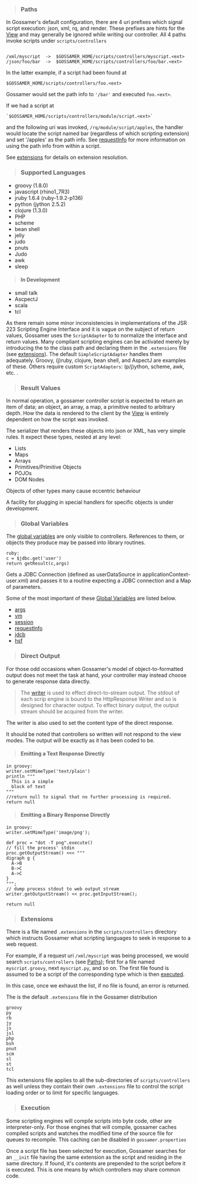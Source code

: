 

> ### Paths ###
In Gossamer's default configuration, there are 4 uri prefixes which signal script execution: json, xml, rq, and render.  These prefixes are hints for the [View](View.md) and may generally be ignored while writing our controller.  All 4 paths invoke scripts under `scripts/controllers`
```

/xml/myscript  ->  $GOSSAMER_HOME/scripts/controllers/myscript.<ext>
/json/foo/bar  ->  $GOSSAMER_HOME/scripts/controllers/foo/bar.<ext>
```
In the latter example, if a script had been found at
```
$GOSSAMER_HOME/scripts/controllers/foo.<ext>
```
Gossamer would set the path info to `'/bar'` and executed `foo.<ext>`.

If we had a script at
```
`$GOSSAMER_HOME/scripts/controllers/module/script.<ext>`
```
and the following uri was invoked, `/rq/module/script/apples`, the handler would locate the script named bar (regardless of which scripting extension) and set '/apples' as the path info.  See [requestInfo](RequestInfo.md) for more information on using the path info from within a script.

See [extensions](Scripting#Extensions.md) for details on extension resolution.

> ### Supported Languages ###
  * groovy (1.8.0)
  * javascript (rhino1\_7R3)
  * jruby 1.6.4 (ruby-1.9.2-p136)
  * python (jython 2.5.2)
  * clojure (1.3.0)
  * PHP
  * scheme
  * bean shell
  * jelly
  * judo
  * pnuts
  * Judo
  * awk
  * sleep

> #### In Development ####
  * small talk
  * AscpectJ
  * scala
  * tcl

As there remain some minor inconsistencies in implementations of the JSR 223 Scripting Engine Interface and it is vague on the subject of return values, Gossamer uses the `ScriptAdapter` to to normalize the interface and return values.  Many compliant scripting engines can be activated merely by introducing the to the class path and declaring them in the `.extensions` file (see [extensions](Scripting#Extensions.md)). The default `SimpleScriptAdapter` handles them adequately.  Groovy, (j)ruby, clojure, bean shell, and AspectJ are examples of these. Others require custom `ScriptAdapters`: (p/j)ython, scheme, awk, etc. .

> ### Result Values ###

In normal operation, a gossamer controller script is expected to return an item of data; an object, an array, a map, a primitive  nested to arbitrary depth.  How the data is rendered to the client by the [View](View.md) is entirely dependent on how the script was invoked.

The serializer that renders these objects into json or XML, has very simple rules.  It expect these types, nested at any level:
  * Lists
  * Maps
  * Arrays
  * Primitives/Primitive Objects
  * POJOs
  * DOM Nodes

Objects of other types many cause eccentric behaviour

A facility for plugging in special handlers for specific objects is under development.

> ### Global Variables ###

The [global variables](Globals.md) are only visible to controllers.  References to them, or objects they produce may be passed into library routines.

```
ruby:
c = $jdbc.get('user')
return getResult(c,args)
```
Gets a JDBC Connection (defined as userDataSource in applicationContext-user.xml) and passes it to a routine expecting a JDBC connection and a Map of parameters.

Some of the most important of these [Global Variables](Globals.md) are listed below.

  * [args](RequestArgs.md)
  * [vm](ViewManager.md)
  * [session](Session.md)
  * [requestInfo](RequestInfo.md)
  * [jdcb](JDBC.md)
  * [hsf](HSF.md)


> ### Direct Output ###

For those odd occasions when Gossamer's model of object-to-formatted output does not meet the task at hand, your controller may instead choose to generate response data directly.

> The [writer](Globals#Writer.md) is used to effect direct-to-stream output.  The stdout of each scrip engine is bound to the HttpResponse Writer and so is designed for character output.  To effect binary output, the output stream should be acquired from the writer.

The writer is also used to set the content type of the direct response.

It should be noted that controllers so written will not respond to the view modes.  The output will be exactly as it has been coded to be.

> #### Emitting a Text Response Directly ####
```
in groovy:
writer.setMimeType('text/plain')
println """
  This is a simple
  block of text
"""
//return null to signal that no further processing is required.
return null

```

> #### Emitting a Binary Response Directly ####
```
in groovy:
writer.setMimeType('image/png');

def proc = "dot -T png".execute()
// fill the process' stdin
proc.getOutputStream() <<< """
digraph g {
  A->B
  B->C
  A->C
}
""";
// dump process stdout to web output stream 
writer.getOutputStream() << proc.getInputStream();

return null
```

> ### Extensions ###
There is a file named `.extensions` in the `scripts/controllers` directory which instructs Gossamer what scripting languages to seek in response to a web request.

For example, if a request uri `/xml/myscript` was being processed, we would search `scripts/controllers` (see [Paths](Controller#Paths.md)); first for a file named `myscript.groovy`, next `myscript.py`, and so on. The first file found is assumed to be a script of the corresponding type which is then [executed](#Execution.md).

In this case, once we exhaust the list, if no file is found, an error is returned.

The is the default `.extensions` file in the Gossamer distribution
```
groovy
py
rb
jy
js  
jsl
php
bsh  
pnut
scm
sl
st
tcl
```

This extensions file applies to all the sub-directories of `scripts/controllers` as well unless they contain their own `.extensions` file to control the script loading order or to limit for specific languages.

> ### Execution ###
Some scripting engines will compile scripts into byte code, other are interpreter-only.  For those engines that will compile, gossamer caches compiled scripts and watches the modified time of the source file for queues to recompile. This caching can be disabled in `gossamer.properties`

Once a script file has been selected for execution, Gossamer searches for an `__init` file having the same extension as the script and residing in the same directory.  If found, it's contents are prepended to the script before it is executed.  This is one means by which controllers may share common code.